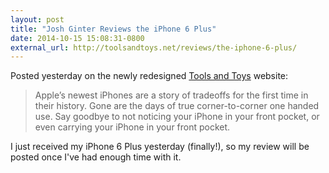 ```yaml
---
layout: post
title: "Josh Ginter Reviews the iPhone 6 Plus"
date: 2014-10-15 15:08:31-0800
external_url: http://toolsandtoys.net/reviews/the-iphone-6-plus/
---
```


Posted yesterday on the newly redesigned [Tools and Toys][toolsandtoys] website:

> Apple’s newest iPhones are a story of tradeoffs for the first time in their history. Gone are the days of true corner-to-corner one handed use. Say goodbye to not noticing your iPhone in your front pocket, or even carrying your iPhone in your front pocket.

I just received my iPhone 6 Plus yesterday (finally!), so my review will be posted once I've had enough time with it.

[toolsandtoys]: http://toolsandtoys.net